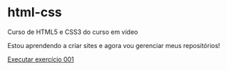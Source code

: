 # html-css
Curso de HTML5 e CSS3 do curso em vídeo

Estou aprendendo a criar sites e agora vou gerenciar meus repositórios!

<a href="https://ribeiro0512.github.io/html-css/exercícios/ex001/index.html"> Executar exercício 001